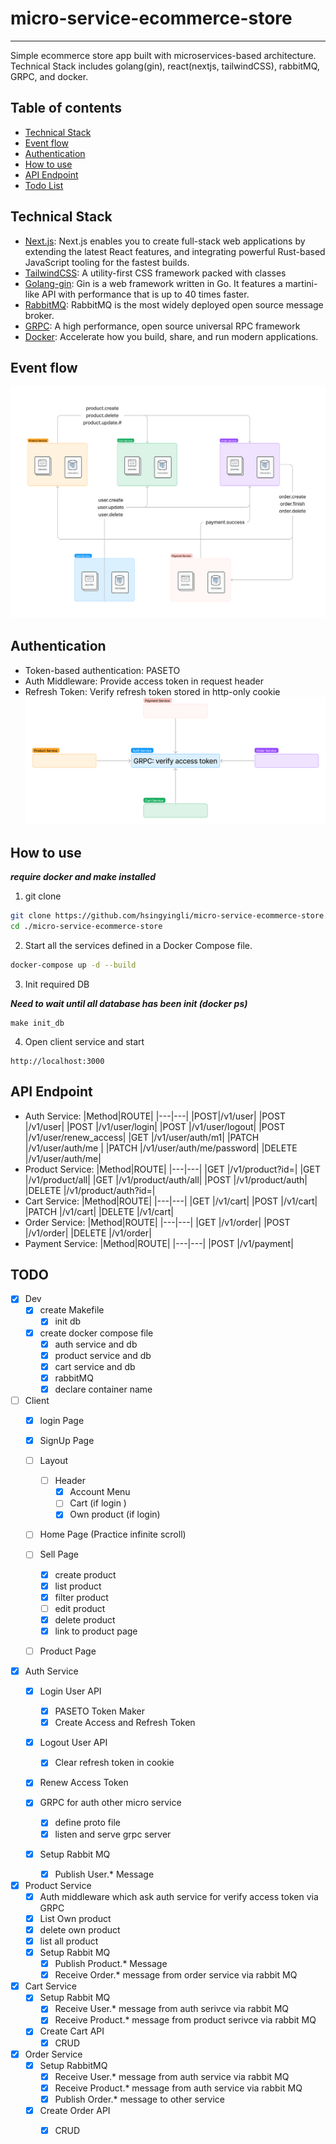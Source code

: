 # micro-service-ecommerce-store
--- 
Simple ecommerce store app built with microservices-based architecture. Technical Stack includes golang(gin), react(nextjs, tailwindCSS), rabbitMQ, GRPC, and docker.

## Table of contents
* [Technical Stack](#technical-stack)
* [Event flow](#event-flow)
* [Authentication](#authentication)
* [How to use](#how-to-use)
* [API Endpoint](#api-endpoint)
* [Todo List](#todo)

## Technical Stack 
* [Next.js](https://nextjs.org/): Next.js enables you to create full-stack web applications by extending the latest React features, and integrating powerful Rust-based JavaScript tooling for the fastest builds.
* [TailwindCSS](https://tailwindcss.com/): A utility-first CSS framework packed with classes
* [Golang-gin](https://github.com/gin-gonic/gin): Gin is a web framework written in Go. It features a martini-like API with performance that is up to 40 times faster.
* [RabbitMQ](https://www.rabbitmq.com/): RabbitMQ is the most widely deployed open source message broker.
* [GRPC](https://grpc.io/): A high performance, open source universal RPC framework
* [Docker](https://www.docker.com/): Accelerate how you build, share, and run modern applications.

## Event flow 
![Event flow](./public/eventflow.png)

## Authentication
* Token-based authentication: PASETO
* Auth Middleware: Provide access token in request header
* Refresh Token: Verify refresh token stored in http-only cookie
![authentication](./public/grpc.png)

## How to use
***require docker and make installed***

1. git clone 

```sh
git clone https://github.com/hsingyingli/micro-service-ecommerce-store.git
cd ./micro-service-ecommerce-store
```
2. Start all the services defined in a Docker Compose file.

```sh
docker-compose up -d --build
```

3. Init required DB

***Need to wait until all database has been init (docker ps)***

```
make init_db
```

4. Open client service and start
```
http://localhost:3000
```
## API Endpoint
* Auth Service:
    |Method|ROUTE|
    |---|---|
    |POST|/v1/user|
    |POST |/v1/user|
    |POST |/v1/user/login|
    |POST |/v1/user/logout|
    |POST |/v1/user/renew_access|
    |GET |/v1/user/auth/m1|
    |PATCH |/v1/user/auth/me |
    |PATCH |/v1/user/auth/me/password|
    |DELETE |/v1/user/auth/me|
* Product Service:
    |Method|ROUTE|
    |---|---|
    |GET |/v1/product?id=|
    |GET |/v1/product/all|
    |GET |/v1/product/auth/all|
    |POST |/v1/product/auth|
    |DELETE |/v1/product/auth?id=|
* Cart Service:
    |Method|ROUTE|
    |---|---|
    |GET |/v1/cart|
    |POST |/v1/cart|
    |PATCH |/v1/cart|
    |DELETE |/v1/cart|
* Order Service:
    |Method|ROUTE|
    |---|---|
    |GET |/v1/order|
    |POST |/v1/order|
    |DELETE |/v1/order|
* Payment Service:
    |Method|ROUTE|
    |---|---|
    |POST |/v1/payment|


## TODO
- [x] Dev
    - [x] create Makefile
        - [x] init db

    - [x] create docker compose file
        - [x] auth service and db
        - [x] product service and db
        - [x] cart service and db
        - [x] rabbitMQ 
        - [x] declare container name

- [ ] Client
    - [x] login Page
    - [x] SignUp Page
    - [ ] Layout
        - [ ] Header
            - [x] Account Menu
            - [ ] Cart (if login      )
            - [x] Own product (if login)
    - [ ] Home Page (Practice infinite scroll)
    - [ ] Sell Page
        - [x] create product 
        - [x] list product 
        - [x] filter product
        - [ ] edit product
        - [x] delete product 
        - [x] link to product page
    - [ ] Product Page 
        

- [x] Auth Service 
    - [x] Login User API
        - [x] PASETO Token Maker
        - [x] Create Access and Refresh Token
        
    - [x] Logout User API
        - [x] Clear refresh token in cookie

    - [x] Renew Access Token

    - [x] GRPC for auth other micro service
        - [x] define proto file
        - [x] listen and serve grpc server

    - [x] Setup Rabbit MQ
        - [x] Publish User.* Message

- [x] Product Service
    - [x] Auth middleware which ask auth service for verify access token via GRPC 
    - [x] List Own product 
    - [x] delete own product
    - [x] list all product 
    - [x] Setup Rabbit MQ
        - [x] Publish Product.* Message
        - [x] Receive Order.* message from order service via rabbit MQ

- [x] Cart Service 
    - [x] Setup Rabbit MQ
        - [x] Receive User.* message from auth serivce via rabbit MQ
        - [x] Receive Product.* message from product serivce via rabbit MQ

    - [x] Create Cart API
        - [x] CRUD

- [x] Order Service
    - [x] Setup RabbitMQ
        - [x] Receive User.* message from auth service via rabbit MQ
        - [x] Receive Product.* message from auth service via rabbit MQ
        - [x] Publish Order.* message to other service
    - [x] Create Order API 
        - [x] CRUD

